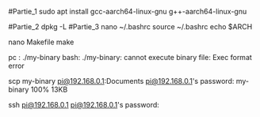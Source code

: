 #Partie_1
sudo apt install gcc-aarch64-linux-gnu g++-aarch64-linux-gnu

#Partie_2
dpkg -L 
#Partie_3
nano ~/.bashrc
source ~/.bashrc
echo $ARCH


nano Makefile
make

pc : ./my-binary
bash: ./my-binary: cannot execute binary file: Exec format error

scp my-binary pi@192.168.0.1:Documents
pi@192.168.0.1's password: 
my-binary                                     100%   13KB 


ssh pi@192.168.0.1
pi@192.168.0.1's password: 


